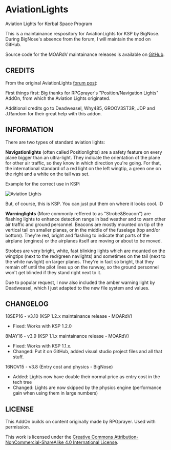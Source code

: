 # AviationLights
Aviation Lights for Kerbal Space Program

This is a maintainance respository for AviationLights for KSP by BigNose.  During BigNose's absence from the forum, I will maintain the mod on GitHub.

Source code for the MOARdV maintainance releases is available on [GitHub](https://github.com/MOARdV/AviationLights).

## CREDITS

From the original AviationLights [forum post](http://forum.kerbalspaceprogram.com/index.php?/topic/16801-105-aviation-lights-v38-16nov15/):

First things first: Big thanks for RPGprayer's "Position/Navigation Lights" AddOn, from which the Aviation Lights originated.

Additional credits go to Deadweasel, Why485, GROOV3ST3R, JDP and J.Random for their great help with this addon.

## INFORMATION

There are two types of standard aviation lights:

**Navigationlights** (often called Positionlights) are a safety feature on every plane bigger than an ultra-light. They indicate the orientation of the plane for other air traffic, so they know in which direction you're going. For that, the international standard of a red light on the left wingtip, a green one on the right and a white on the tail was set.

Example for the correct use in KSP:

![Aviation Lights](http://s14.directupload.net/images/120813/6cz23stq.png)

But, of course, this is KSP. You can just put them on where it looks cool. :D

**Warninglights** (More commonly reffered to as "Strobe&Beacon") are flashing lights to enhance detection range in bad weather and to warn other air traffic and ground personnel. Beacons are mostly mounted on tip of the vertical tail on smaller planes, or in the middle of the fuselage (top and/or bottom). They're red, bright and flashing to indicate that parts of the airplane (engines) or the airplanes itself are moving or about to be moved.

Strobes are very bright, white, fast blinking lights which are mounted on the wingtips (next to the red/green navlights) and sometimes on the tail (next to the white navlight) on larger planes. They're in fact so bright, that they remain off until the pilot lines up on the runway, so the ground personnel won't get blinded if they stand right next to it.

Due to popular request, I now also included the amber warning light by Deadweasel, which I just adapted to the new file system and values.

## CHANGELOG

18SEP16 - v3.10 (KSP 1.2.x maintainance release - MOARdV)

* Fixed: Works with KSP 1.2.0

8MAY16 - v3.9 (KSP 1.1.x maintainance release - MOARdV)

* Fixed: Works with KSP 1.1.x.
* Changed: Put it on GitHub, added visual studio project files and all that stuff.

16NOV15 - v3.8 (Entry cost and physics - BigNose)

* Added: Lights now have double their normal price as entry cost in the tech tree
* Changed: Lights are now skipped by the physics engine (performance gain when using them in large numbers)

## LICENSE

This AddOn builds on content originally made by RPGprayer. Used with permission.

This work is licensed under the [Creative Commons Attribution-NonCommercial-ShareAlike 4.0 International License](http://creativecommons.org/licenses/by-nc-sa/4.0/).
